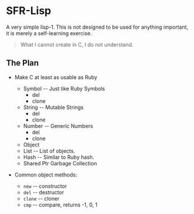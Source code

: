 # SFR-Lisp

A very simple lisp-1. This is not designed to be
used for anything important, it is merely a self-learning exercise.

> What I cannot create in C, I do not understand.

## The Plan

- Make C at least as usable as Ruby
  - Symbol -- Just like Ruby Symbols
    - del
    - clone
  - String -- Mutable Strings
    - del
    - clone
  - Number -- Generic Numbers
    - del
    - clone
  - Object
  - List   -- List of objects. 
  - Hash   -- Similar to Ruby hash.
  - Shared Ptr Garbage Collection

- Common object methods:
  - `new`      -- constructor
  - `del`      -- destructor
  - `clone`    -- cloner
  - `cmp`      -- compare, returns -1, 0, 1
